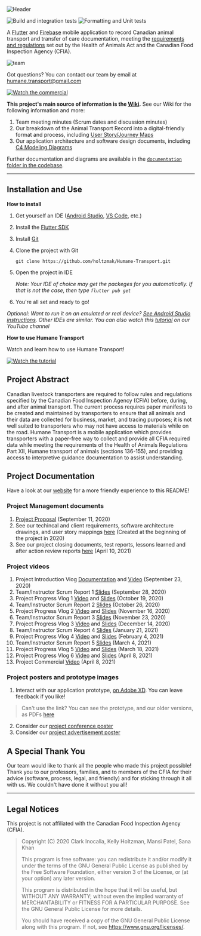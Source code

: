 ![Header](https://user-images.githubusercontent.com/32527219/114085758-03f34b00-986f-11eb-9cc8-af02ce870f1e.png)

![Build and integration tests](https://github.com/holtzmak/Humane-Transport/actions/workflows/flutter-action-build-and-integration-testing.yml/badge.svg)
![Formatting and Unit tests](https://github.com/holtzmak/Humane-Transport/actions/workflows/flutter-action-formatting-and-unit-testing.yml/badge.svg)

A [Flutter](https://flutter.dev/) and [Firebase](https://firebase.google.com/) mobile application to record Canadian animal transport and transfer of care documentation, meeting the [requirements and regulations](https://www.inspection.gc.ca/animal-health/humane-transport/eng/1300460032193/1300460096845) set out by the Health of Animals Act and the Canadian Food Inspection Agency (CFIA).

![team](https://user-images.githubusercontent.com/32527219/114089295-330bbb80-9873-11eb-8e48-3fbc830096e5.png)

Got questions? You can contact our team by email at [humane.transport@gmail.com](mailto:humane.transport@gmail.com)

[![Watch the commercial](https://user-images.githubusercontent.com/32527219/114086582-04d8ac80-9870-11eb-9fae-6e40ca620980.png)](https://www.youtube.com/watch?v=r14XWNl9UI8)

**This project's main source of information is the [Wiki](https://github.com/holtzmak/Humane-Transport/wiki).** See our Wiki for the following information and more:
1. Team meeting minutes (Scrum dates and discussion minutes)
2. Our breakdown of the Animal Transport Record into a digital-friendly format and process, including [User Story/Journey Maps](https://www.nngroup.com/articles/user-story-mapping/)
3. Our application architecture and software design documents, including [C4 Modeling Diagrams](https://c4model.com/)

Further documentation and diagrams are available in the [`documentation` folder in the codebase](https://github.com/holtzmak/Humane-Transport/tree/master/documentation).

***

## Installation and Use

 **How to install**

 1. Get yourself an IDE ([Android Studio](https://developer.android.com/studio/install), [VS Code](https://code.visualstudio.com/download), etc.)
 2. Install the [Flutter SDK](https://flutter.dev/docs/get-started/install)
 3. Install [Git](https://git-scm.com/book/en/v2/Getting-Started-Installing-Git)
 4. Clone the project with Git

    `git clone https://github.com/holtzmak/Humane-Transport.git`

 5. Open the project in IDE

     _Note: Your IDE of choice may get the packeges for you automatically. If that is not the case, then type `flutter pub get`_

 6. You're all set and ready to go!

_Optional: Want to run it on an emulated or real device? [See Android Studio instructions](https://developer.android.com/studio/run/device). Other IDEs are similar. You can also watch this [tutorial](https://www.youtube.com/watch?v=XoqmO1dmEYE) on our YouTube channel_

**How to use Humane Transport**

Watch and learn how to use Humane Transport!

[![Watch the tutorial](https://user-images.githubusercontent.com/43891568/114287428-f6cb8d00-9a23-11eb-8510-3981635d9f6f.png)](https://www.youtube.com/watch?v=GZ21DbvrISQ)

## Project Abstract

Canadian livestock transporters are required to follow rules and regulations specified by the Canadian Food Inspection Agency (CFIA) before, during, and after animal transport. The current process requires paper manifests to be created and maintained by transporters to ensure that all animals and their data are collected for business, market, and tracing purposes; it is not well suited to transporters who may not have access to materials while on the road. Humane Transport is a mobile application which provides transporters with a paper-free way to collect and provide all CFIA required data while meeting the requirements of the Health of Animals Regulations Part XII, Humane transport of animals (sections 136-155), and providing access to interpretive guidance documentation to assist understanding.

## Project Documentation

Have a look at our [website](https://sanakhan1997.github.io/Humane-Transport/) for a more friendly experience to this README!

### Project Management documents
1. [Project Proposal](https://github.com/holtzmak/Humane-Transport/wiki/Project-Proposal-Document) (September 11, 2020)
1. See our techincal and client requirements, software architecture drawings, and user story mappings [here](https://github.com/holtzmak/Humane-Transport/tree/master/documentation) (Created at the beginning of the project in 2020)
2. See our project closing documents, test reports, lessons learned and after action review reports [here](https://github.com/holtzmak/Humane-Transport/tree/master/documentation/closing) (April 10, 2021)

### Project videos
1. Project Introduction Vlog [Documentation](https://github.com/holtzmak/Humane-Transport/wiki/Project-Vlog-1-Documentation) and [Video](https://www.youtube.com/watch?v=yEHSdMMVPaU) (September 23, 2020)
1. Team/Instructor Scrum Report 1 [Slides](https://sanakhan1997.github.io/Humane-Transport/) (September 28, 2020)
1. Project Progress Vlog 1 [Video](https://www.youtube.com/watch?v=9OWY6PUYiAg) and [Slides](https://sanakhan1997.github.io/Humane-Transport/) (October 19, 2020)
1. Team/Instructor Scrum Report 2 [Slides](https://sanakhan1997.github.io/Humane-Transport/) (October 26, 2020)
1. Project Progress Vlog 2 [Video](https://youtu.be/57WqN6om8F8) and [Slides](https://sanakhan1997.github.io/Humane-Transport/) (November 16, 2020)
1. Team/Instructor Scrum Report 3 [Slides](https://sanakhan1997.github.io/Humane-Transport/) (November 23, 2020)
1. Project Progress Vlog 3 [Video](https://youtu.be/hMpPf16VFHM) and [Slides](https://sanakhan1997.github.io/Humane-Transport/) (December 14, 2020)
1. Team/Instructor Scrum Report 4 [Slides](https://sanakhan1997.github.io/Humane-Transport/) (January 21, 2021)
1. Project Progress Vlog 4 [Video](https://youtu.be/BHDtMDXqNDQ) and [Slides](https://sanakhan1997.github.io/Humane-Transport/) (February 4, 2021)
1. Team/Instructor Scrum Report 5 [Slides](https://sanakhan1997.github.io/Humane-Transport/) (March 4, 2021)
1. Project Progress Vlog 5 [Video](https://youtu.be/HzlpUNPJnRY) and [Slides](https://sanakhan1997.github.io/Humane-Transport/) (March 18, 2021)
1. Project Progress Vlog 6 [Video](https://youtu.be/ahWm-3r2-XM) and [Slides](https://sanakhan1997.github.io/Humane-Transport/) (April 8, 2021)
1. Project Commercial [Video](https://www.youtube.com/watch?v=r14XWNl9UI8) (April 8, 2021)

### Project posters and prototype images
1. Interact with our application prototype, [on Adobe XD](https://xd.adobe.com/view/9a6f1910-d3ac-4fdf-b051-c2c78510ba32-cf3c/). You can leave feedback if you like!
> Can't use the link? You can see the prototype, and our older versions, as PDFs [here](https://github.com/holtzmak/Humane-Transport/tree/master/documentation/gui%20prototypes)
2. Consider our [project conference poster](https://github.com/holtzmak/Humane-Transport/blob/master/documentation/project%20posters/Conference%20Poster.pdf)
3. Consider our [project advertisement poster](https://github.com/holtzmak/Humane-Transport/blob/master/documentation/project%20posters/Humane-Transport-Advertisment-Poster.png)

## A Special Thank You

Our team would like to thank all the people who made this project possible! Thank you to our professors, families, and to members of the CFIA for their advice (software, process, legal, and friendly) and for sticking through it all with us. We couldn't have done it without you all!

***

## Legal Notices

This project is not affiliated with the Canadian Food Inspection Agency (CFIA).

> Copyright (C) 2020  Clark Inocalla, Kelly Holtzman, Mansi Patel, Sana Khan
>
> This program is free software: you can redistribute it and/or modify
it under the terms of the GNU General Public License as published by
the Free Software Foundation, either version 3 of the License, or
(at your option) any later version.
>
> This program is distributed in the hope that it will be useful,
but WITHOUT ANY WARRANTY; without even the implied warranty of
MERCHANTABILITY or FITNESS FOR A PARTICULAR PURPOSE.  See the
GNU General Public License for more details.
>
> You should have received a copy of the GNU General Public License
along with this program.  If not, see <https://www.gnu.org/licenses/>.
